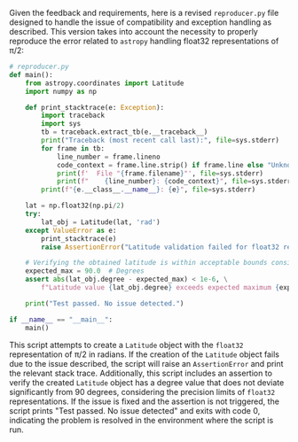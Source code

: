 Given the feedback and requirements, here is a revised `reproducer.py` file designed to handle the issue of compatibility and exception handling as described. This version takes into account the necessity to properly reproduce the error related to `astropy` handling float32 representations of π/2:

```python
# reproducer.py
def main():
    from astropy.coordinates import Latitude
    import numpy as np

    def print_stacktrace(e: Exception):
        import traceback
        import sys
        tb = traceback.extract_tb(e.__traceback__)
        print("Traceback (most recent call last):", file=sys.stderr)
        for frame in tb:
            line_number = frame.lineno
            code_context = frame.line.strip() if frame.line else "Unknown"
            print(f'  File "{frame.filename}"', file=sys.stderr)
            print(f"    {line_number}: {code_context}", file=sys.stderr)
        print(f"{e.__class__.__name__}: {e}", file=sys.stderr)

    lat = np.float32(np.pi/2)
    try:
        lat_obj = Latitude(lat, 'rad')
    except ValueError as e:
        print_stacktrace(e)
        raise AssertionError("Latitude validation failed for float32 representation of pi/2") from e

    # Verifying the obtained latitude is within acceptable bounds considering float32 representation
    expected_max = 90.0  # Degrees
    assert abs(lat_obj.degree - expected_max) < 1e-6, \
        f"Latitude value {lat_obj.degree} exceeds expected maximum {expected_max} considering float precision."

    print("Test passed. No issue detected.")

if __name__ == "__main__":
    main()
```

This script attempts to create a `Latitude` object with the `float32` representation of π/2 in radians. If the creation of the `Latitude` object fails due to the issue described, the script will raise an `AssertionError` and print the relevant stack trace. Additionally, this script includes an assertion to verify the created `Latitude` object has a degree value that does not deviate significantly from 90 degrees, considering the precision limits of `float32` representations. If the issue is fixed and the assertion is not triggered, the script prints "Test passed. No issue detected" and exits with code 0, indicating the problem is resolved in the environment where the script is run.